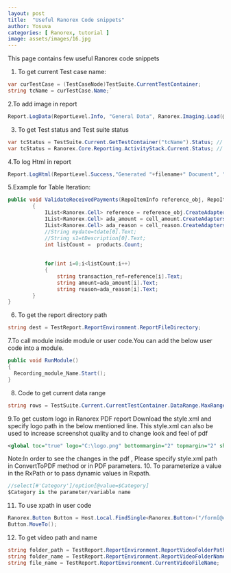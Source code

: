 ```yaml
---
layout: post
title:  "Useful Ranorex Code snippets"
author: Yosuva
categories: [ Ranorex, tutorial ]
image: assets/images/16.jpg
---
```

This page contains few useful Ranorex code snippets

1. To get current Test case name:
```c#
var curTestCase = (TestCaseNode)TestSuite.CurrentTestContainer;
string tcName = curTestCase.Name;`
```
2.To add image in report
```c#
Report.LogData(ReportLevel.Info, "General Data", Ranorex.Imaging.Load(@"E:\Yosuva\Evidence\test.jpg"));
```
3. To get Test status and Test suite status
```c#
var tcStatus = TestSuite.Current.GetTestContainer("tcName").Status; // get status of specified TC 
var tcStatus = Ranorex.Core.Reporting.ActivityStack.Current.Status; // returns test suite status
```
4.To log Html in report
```c#
Report.LogHtml(ReportLevel.Success,"Generated "+filename+" Document", "<a href='"+filename+".pdf"+"' target='_blank'>Open Document</a>");
```
5.Example for Table Iteration:
```c#
public void ValidateReceivedPayments(RepoItemInfo reference_obj, RepoItemInfo cell_amount, RepoItemInfo cell_reason)
        {
            IList<Ranorex.Cell> reference = reference_obj.CreateAdapters<Cell>();
            IList<Ranorex.Cell> ada_amount = cell_amount.CreateAdapters<Cell>(); 
            IList<Ranorex.Cell> ada_reason = cell_reason.CreateAdapters<Cell>();             
            //String mydate=tdate[0].Text;
            //String s1=tDescription[0].Text;
            int listCount =  products.Count;
 
 
            for(int i=0;i<listCount;i++)
            {
                string transaction_ref=reference[i].Text;
                string amount=ada_amount[i].Text;
                string reason=ada_reason[i].Text;
        }
}
```
 6. To get the report directory path
```c#
string dest = TestReport.ReportEnvironment.ReportFileDirectory;
```
7.To call module inside module or user code.You can add the below user code into a module.
```c#
public void RunModule()
{
  Recording_module_Name.Start();
}
```
8. Code to get current data range
```c#
string rows = TestSuite.Current.CurrentTestContainer.DataRange.MaxRange.ToString();
```
9.To get custom logo in Ranorex PDF report
Download the style.xml and specify logo path in the below mentioned line.
This style.xml can also be used to increase screenshot quality and to change look and feel of pdf
```xml
<global toc="true" logo="C:\logo.png" bottommargin="2" topmargin="2" showtestdata="true" showdescription="true" showpictures="true" />
```
Note:In order to see the changes in the pdf , Please specify style.xml path in ConvertToPDF method or in PDF parameters.
10. To parameterize a value in the RxPath or to pass dynamic values in Rxpath.
```c#
//select[#'Category']/option[@value=$Category]
$Category is the parameter/variable name
```
11. To use xpath in user code
```c#
Ranorex.Button Button = Host.Local.FindSingle<Ranorex.Button>("/form[@controlname='RxMainFrame']//tabpage[@controlname='RxTabIntroduction']/button[@accessiblename='Submit']",20000); 
Button.MoveTo();
```
12. To get video path and name
```c#
string folder_path = TestReport.ReportEnvironment.ReportVideoFolderPath;
string folder_name = TestReport.ReportEnvironment.ReportVideoFolderName;  
string file_name = TestReport.ReportEnvironment.CurrentVideoFileName; 
```
